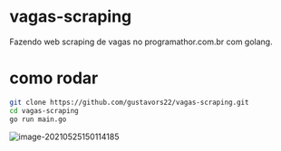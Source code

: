 # vagas-scraping
Fazendo web scraping de vagas no programathor.com.br com golang.

# como rodar

```sh
git clone https://github.com/gustavors22/vagas-scraping.git
cd vagas-scraping
go run main.go
```

![image-20210525150114185](/home/nyx/.config/Typora/typora-user-images/image-20210525150114185.png)
